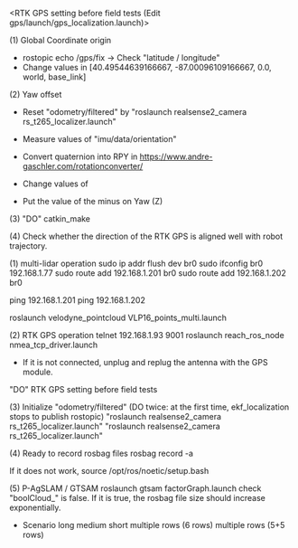 <RTK GPS setting before field tests (Edit gps/launch/gps_localization.launch)>

(1) Global Coordinate origin
- rostopic echo /gps/fix -> Check "latitude / longitude"
- Change values in <rosparam param="datum">[40.49544639166667, -87.00096109166667, 0.0, world, base_link]</rosparam>
        
(2) Yaw offset  
- Reset "odometry/filtered" by "roslaunch realsense2_camera rs_t265_localizer.launch"

- Measure values of "imu/data/orientation"
- Convert quaternion into RPY in https://www.andre-gaschler.com/rotationconverter/
- Change values of <param name="yaw_offset" value="2.4">
- Put the value of the minus on Yaw (Z) 

(3) "DO" catkin_make

(4) Check whether the direction of the RTK GPS is aligned well with robot trajectory.


<What to roslaunch>
(1) multi-lidar operation
sudo ip addr flush dev br0
sudo ifconfig br0 192.168.1.77
sudo route add 192.168.1.201 br0
sudo route add 192.168.1.202 br0

ping 192.168.1.201
ping 192.168.1.202

roslaunch velodyne_pointcloud VLP16_points_multi.launch

(2) RTK GPS operation
telnet 192.168.1.93 9001
roslaunch reach_ros_node nmea_tcp_driver.launch

* If it is not connected, unplug and replug the antenna with the GPS module.

"DO" RTK GPS setting before field tests

(3) Initialize "odometry/filtered" (DO twice: at the first time, ekf_localization stops to publish rostopic)
"roslaunch realsense2_camera rs_t265_localizer.launch"
"roslaunch realsense2_camera rs_t265_localizer.launch"

(4) Ready to record rosbag files
rosbag record -a

If it does not work,
source /opt/ros/noetic/setup.bash

(5) P-AgSLAM / GTSAM
roslaunch gtsam factorGraph.launch
check "boolCloud_" is false. If it is true, the rosbag file size should increase exponentially.

* Scenario
long
medium
short
multiple rows (6 rows)
multiple rows (5+5 rows)
